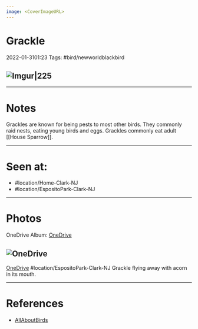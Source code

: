 ```yaml
---
image: <CoverImageURL>
---
```


# Grackle
2022-01-3101:23
Tags: #bird/newworldblackbird


## ![Imgur|225](https://i.imgur.com/7Wnuwb3.png)

---------------------------------------------------------------
# **Notes**
Grackles are known for being pests to most other birds. They commonly raid nests, eating young birds and eggs. Grackles commonly eat adult [[House Sparrow]].

---------------------------------------------------------------
# Seen at:
-   #location/Home-Clark-NJ  
-   #location/EspositoPark-Clark-NJ

---------------------------------------------------------------
# **Photos**
OneDrive Album: [OneDrive](https://1drv.ms/u/s!AvaIuMdCo_w-xhz0kmJaZr2ARwl1?e=atDnSi)

## ![OneDrive](https://sat02pap001files.storage.live.com/y4mwFVMLxlaDsSYybatsP6U8gjiilY9-AwjNvyrYPtcTL1KzDNzvv5qGvnba5vqDQn5b90bDIk9qzj-GqdBh8QU__5qJwxb1l86zCcU79F8z6iZPvEp7jN1Z0Nahl9EvyxJmvx2ERPW2kn7ESOc_ZinFmpjSEx6rsLjyYrtBiM9lzmH_iL3dSAvoFxYuLFvHUNJ?encodeFailures=1&width=1339&height=893)
[OneDrive](https://1drv.ms/u/s!AvaIuMdCo_w-xiujt8QEgca5-T3a)
#location/EspositoPark-Clark-NJ 
Grackle flying away with acorn in its mouth.

---------------------------------------------------------------
# References
- [AllAboutBirds](https://www.allaboutbirds.org/guide/Common_Grackle/id)
